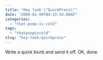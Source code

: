 ```yaml
---
title: "Hey look \"QuickPress\""
date: "2009-01-09T04:15:54.000Z"
categories: 
  - "that-poop-is-cold"
tags: 
  - "thatpoopiscold"
slug: "hey-look-quickpress"
---
```


Write a quick blurb and send it off. OK, done.
